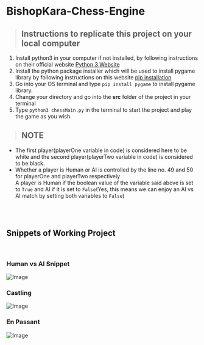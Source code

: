 BishopKara-Chess-Engine 
=======================


> ## Instructions to replicate this project on your local computer
<ol> 
    <li>
        Install python3 in your computer if not installed, by following instructions on their official website <a href="https://www.python.org/downloads/">Python 3 Website</a>
    </li>
    <li>
        Install the python package installer which will be used to install pygame library by following instructions on this website <a href="https://pip.pypa.io/en/stable/installation/#">pip installation</a>
    </li>
    <li>
        Go into your OS terminal and type <code>pip install pygame</code> to install pygame library.
    </li>
    <li>
        Change your directory and go into the <b>src</b> folder of the project in your terminal
    </li>
    <li>
        Type <code>python3 chessMain.py</code> in the terminal to start the project and play the game as you wish.
    </li>
</ol>

> ## NOTE
<ul>
    <li>
        The first player(playerOne variable in code) is considered here to be white and the second player(playerTwo variable in code) is considered to be black.
    </li>
    <li>
        Whether a player is Human or AI is controlled by the line no. 49 and 50 for playerOne and playerTwo respectively<br/>
        A player is Human if the boolean value of the variable said above is set to <code>True</code> and AI if it is set to <code>False</code>(Yes, this means we can enjoy an AI vs AI match by setting both variables to <code>False</code>)
    </li>
</ul>
<br/>
<br/>

## Snippets of Working Project
<br/>

<!-- me vs AI -->
### Human vs AI Snippet
![Image](https://i.imgur.com/zf5DCA2.gif)

### Castling
<!-- castling -->
![Image](https://i.ibb.co/GRHkVkR/ezgif-com-gif-maker-1.gif)

### En Passant
<!-- GIF for enpassant -->
![Image](https://i.ibb.co/NWWXwrH/ezgif-com-gif-maker.gif)



